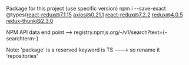 Package for this project (use specific version)
npm i --save-exact @types/react-redux@7.1.15 axios@0.21.1 react-redux@7.2.2 redux@4.0.5 redux-thunk@2.3.0

NPM API data end point --> registry.npmjs.org/-/v1/search?text={-searchterm-}

Note: 'package' is a reserved keyword is TS ---> so rename it 'repositories'
